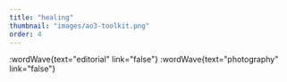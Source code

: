 ```yaml
---
title: "healing"
thumbnail: "images/ao3-toolkit.png"
order: 4
---
```


:wordWave{text="editorial" link="false"}
:wordWave{text="photography" link="false"}

